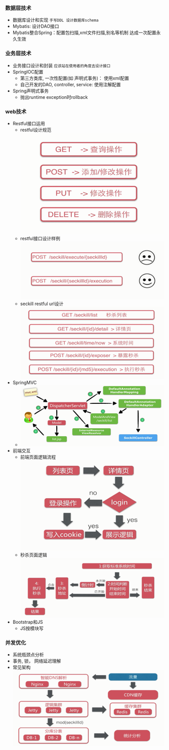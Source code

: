 ### 数据层技术
- 数据库设计和实现 `手写DDL 设计数据库schema`
- Mybatis: 设计DAO接口
- Mybatis整合Spring：配置包扫描,xml文件扫描,别名等机制 达成一次配置永久生效

### 业务层技术
- 业务接口设计和封装 `应该站在使用者的角度去设计接口`
- SpringIOC配置
    - 第三方类库, 一次性配置(如 声明式事务)： 使用xml配置
    - 自己开发的DAO, controller, service: 使用注解配置
- Spring声明式事务
    - 抛出runtime exception时rollback

### web技术
- Restful接口运用
    - restful设计规范 \
    ![image](https://github.com/roaraurora/pic/blob/master/restful设计规范.png)
    - restful接口设计样例 \
    ![image](https://github.com/roaraurora/pic/blob/master/restful接口设计样例.png)
    - seckill restful url设计
    ![image](https://github.com/roaraurora/pic/blob/master/秒杀restful-url.png)
- SpringMVC
    - ![image](https://github.com/roaraurora/pic/blob/master/SpringMVC.png)
- 前端交互
    - 前端页面逻辑流程 \
    ![image](https://github.com/roaraurora/pic/blob/master/前端页面逻辑流程.png)
    - 秒杀页面逻辑 \
    ![image](https://github.com/roaraurora/pic/blob/master/秒杀页面逻辑.png)
- Bootstrap和JS
    - JS按模块写

### 并发优化
- 系统瓶颈点分析
- 事务, 锁， 网络延迟理解
- 常见架构 \
    ![image](https://github.com/roaraurora/pic/blob/master/常见架构.png)